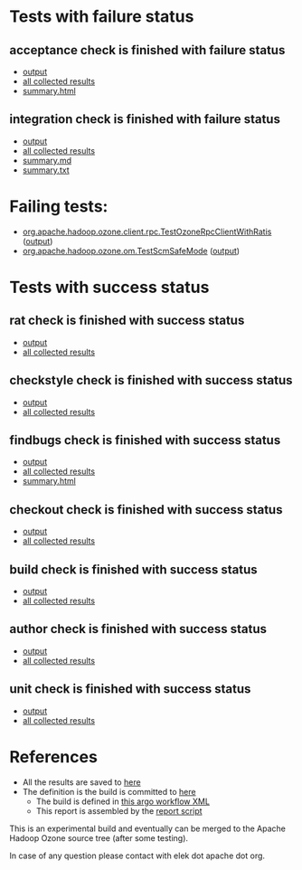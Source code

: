 # Tests with failure status

## acceptance check is finished with failure status

   * [output](https://raw.githubusercontent.com/elek/ozone-ci-03/master/pr/pr-hdds-2375-dz8bp/acceptance/output.log)
   * [all collected results](https://github.com/elek/ozone-ci-03/tree/master/pr/pr-hdds-2375-dz8bp/acceptance)
   * [summary.html](https://elek.github.io/ozone-ci-03/pr/pr-hdds-2375-dz8bp/acceptance/summary.html)


## integration check is finished with failure status

   * [output](https://raw.githubusercontent.com/elek/ozone-ci-03/master/pr/pr-hdds-2375-dz8bp/integration/output.log)
   * [all collected results](https://github.com/elek/ozone-ci-03/tree/master/pr/pr-hdds-2375-dz8bp/integration)
   * [summary.md](https://github.com/elek/ozone-ci-03/tree/master/pr/pr-hdds-2375-dz8bp/integration/summary.md)
   * [summary.txt](https://github.com/elek/ozone-ci-03/tree/master/pr/pr-hdds-2375-dz8bp/integration/summary.txt)

# Failing tests: 

 * [org.apache.hadoop.ozone.client.rpc.TestOzoneRpcClientWithRatis](hadoop-ozone/integration-test/org.apache.hadoop.ozone.client.rpc.TestOzoneRpcClientWithRatis.txt) ([output](hadoop-ozone/integration-test/org.apache.hadoop.ozone.client.rpc.TestOzoneRpcClientWithRatis-output.txt))
 * [org.apache.hadoop.ozone.om.TestScmSafeMode](hadoop-ozone/integration-test/org.apache.hadoop.ozone.om.TestScmSafeMode.txt) ([output](hadoop-ozone/integration-test/org.apache.hadoop.ozone.om.TestScmSafeMode-output.txt))


# Tests with success status

## rat check is finished with success status

   * [output](https://raw.githubusercontent.com/elek/ozone-ci-03/master/pr/pr-hdds-2375-dz8bp/rat/output.log)
   * [all collected results](https://github.com/elek/ozone-ci-03/tree/master/pr/pr-hdds-2375-dz8bp/rat)


## checkstyle check is finished with success status

   * [output](https://raw.githubusercontent.com/elek/ozone-ci-03/master/pr/pr-hdds-2375-dz8bp/checkstyle/output.log)
   * [all collected results](https://github.com/elek/ozone-ci-03/tree/master/pr/pr-hdds-2375-dz8bp/checkstyle)


## findbugs check is finished with success status

   * [output](https://raw.githubusercontent.com/elek/ozone-ci-03/master/pr/pr-hdds-2375-dz8bp/findbugs/output.log)
   * [all collected results](https://github.com/elek/ozone-ci-03/tree/master/pr/pr-hdds-2375-dz8bp/findbugs)
   * [summary.html](https://elek.github.io/ozone-ci-03/pr/pr-hdds-2375-dz8bp/findbugs/summary.html)


## checkout check is finished with success status

   * [output](https://raw.githubusercontent.com/elek/ozone-ci-03/master/pr/pr-hdds-2375-dz8bp/checkout/output.log)
   * [all collected results](https://github.com/elek/ozone-ci-03/tree/master/pr/pr-hdds-2375-dz8bp/checkout)


## build check is finished with success status

   * [output](https://raw.githubusercontent.com/elek/ozone-ci-03/master/pr/pr-hdds-2375-dz8bp/build/output.log)
   * [all collected results](https://github.com/elek/ozone-ci-03/tree/master/pr/pr-hdds-2375-dz8bp/build)


## author check is finished with success status

   * [output](https://raw.githubusercontent.com/elek/ozone-ci-03/master/pr/pr-hdds-2375-dz8bp/author/output.log)
   * [all collected results](https://github.com/elek/ozone-ci-03/tree/master/pr/pr-hdds-2375-dz8bp/author)


## unit check is finished with success status

   * [output](https://raw.githubusercontent.com/elek/ozone-ci-03/master/pr/pr-hdds-2375-dz8bp/unit/output.log)
   * [all collected results](https://github.com/elek/ozone-ci-03/tree/master/pr/pr-hdds-2375-dz8bp/unit)




# References

 * All the results are saved to [here](https://github.com/elek/ozone-ci-03/tree/master/pr/pr-hdds-2375-dz8bp/)
 * The definition is the build is committed to [here](https://github.com/elek/argo-ozone)
    * The build is defined in [this argo workflow XML](https://github.com/elek/argo-ozone/blob/master/ozone-build.yaml)
    * This report is assembled by the [report script](https://github.com/elek/argo-ozone/blob/master/scripts/report.sh)

This is an experimental build and eventually can be merged to the Apache Hadoop Ozone source tree (after some testing).

In case of any question please contact with elek dot apache dot org.
